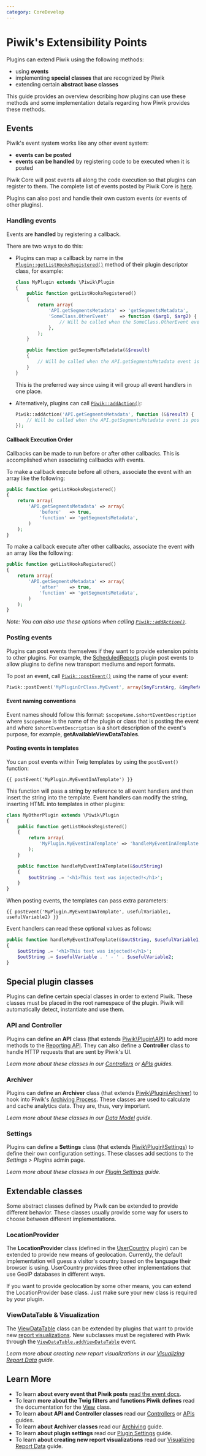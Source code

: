 ```yaml
---
category: CoreDevelop
---
```

# Piwik's Extensibility Points

Plugins can extend Piwik using the following methods:

- using **events**
- implementing **special classes** that are recognized by Piwik
- extending certain **abstract base classes**

This guide provides an overview describing how plugins can use these methods and some implementation details regarding how Piwik provides these methods.

## Events

Piwik's event system works like any other event system:

- **events can be posted**
- **events can be handled** by registering code to be executed when it is posted

Piwik Core will post events all along the code execution so that plugins can register to them. The complete list of events posted by Piwik Core is [here](/api-reference/events).

Plugins can also post and handle their own custom events (or events of other plugins).

### Handling events

Events are **handled** by registering a callback.

There are two ways to do this:

- Plugins can map a callback by name in the [`Plugin::getListHooksRegistered()`](/api-reference/Piwik/Plugin#getlisthooksregistered) method of their plugin descriptor class, for example:

    ```php
    class MyPlugin extends \Piwik\Plugin
    {
        public function getListHooksRegistered()
        {
            return array(
                'API.getSegmentsMetadata' => 'getSegmentsMetadata',
                'SomeClass.OtherEvent'    => function ($arg1, $arg2) {
                    // Will be called when the SomeClass.OtherEvent event is posted
                },
            );
        }

        public function getSegmentsMetadata(&$result)
        {
            // Will be called when the API.getSegmentsMetadata event is posted
        }
    }
    ```

    This is the preferred way since using it will group all event handlers in one place.

- Alternatively, plugins can call [`Piwik::addAction()`](/api-reference/Piwik/Piwik#addaction):

    ```php
    Piwik::addAction('API.getSegmentsMetadata', function (&$result) {
        // Will be called when the API.getSegmentsMetadata event is posted
    });
    ```

#### Callback Execution Order

Callbacks can be made to run before or after other callbacks. This is accomplished when associating callbacks with events.

To make a callback execute before all others, associate the event with an array like the following:

```php
public function getListHooksRegistered()
{
    return array(
        'API.getSegmentsMetadata' => array(
            'before'   => true,
            'function' => 'getSegmentsMetadata',
        )
    );
}
```

To make a callback execute after other callbacks, associate the event with an array like the following:

```php
public function getListHooksRegistered()
{
    return array(
        'API.getSegmentsMetadata' => array(
            'after'    => true,
            'function' => 'getSegmentsMetadata',
        )
    );
}
```

*Note: You can also use these options when calling [`Piwik::addAction()`](/api-reference/Piwik/Piwik#addaction).*

### Posting events

Plugins can post events themselves if they want to provide extension points to other plugins. For example, the [ScheduledReports](https://github.com/piwik/piwik/tree/master/plugins/ScheduledReports) plugin post events to allow plugins to define new transport mediums and report formats.

To post an event, call [`Piwik::postEvent()`](/api-reference/Piwik/Piwik#postevent) using the name of your event:

```php
Piwik::postEvent('MyPluginOrClass.MyEvent', array($myFirstArg, &$myRefArg));
```

#### Event naming conventions

Event names should follow this format: `$scopeName.$shortEventDescription` where `$scopeName` is the name of the plugin or class that is posting the event and where `$shortEventDescription` is a short description of the event's purpose, for example, **getAvailableViewDataTables**.

#### Posting events in templates

You can post events within Twig templates by using the `postEvent()` function:

```twig
{{ postEvent('MyPlugin.MyEventInATemplate') }}
```

This function will pass a string by reference to all event handlers and then insert the string into the template. Event handlers can modify the string, inserting HTML into templates in other plugins:

```php
class MyOtherPlugin extends \Piwik\Plugin
{
    public function getListHooksRegistered()
    {
        return array(
            'MyPlugin.MyEventInATemplate' => 'handleMyEventInATemplate',
        );
    }

    public function handleMyEventInATemplate(&$outString)
    {
        $outString .= '<h1>This text was injected!</h1>';
    }
}
```

When posting events, the templates can pass extra parameters:

```twig
{{ postEvent('MyPlugin.MyEventInATemplate', usefulVariable1, usefulVariable2) }}
```

Event handlers can read these optional values as follows:

```php
public function handleMyEventInATemplate(&$outString, $usefulVariable1, $usefulVariable2)
{
    $outString .= '<h1>This text was injected!</h1>';
    $outString .= $usefulVariable . ' - ' . $usefulVariable2;
}
```

## Special plugin classes

Plugins can define certain special classes in order to extend Piwik. These classes must be placed in the root namespace of the plugin. Piwik will automatically detect, instantiate and use them.

### API and Controller

Plugins can define an **API** class (that extends [Piwik\Plugin\API](/api-reference/Piwik/Plugin/API)) to add more methods to the [Reporting API](/guides/piwiks-reporting-api). They can also define a **Controller** class to handle HTTP requests that are sent by Piwik's UI.

*Learn more about these classes in our [Controllers](/guides/controllers) or [APIs](/guides/apis) guides.*

### Archiver

Plugins can define an **Archiver** class (that extends [Piwik\Plugin\Archiver](/api-reference/Piwik/Plugin/Archiver)) to hook into Piwik's [Archiving Process](/guides/archiving). These classes are used to calculate and cache analytics data. They are, thus, very important.

*Learn more about these classes in our [Data Model](/guides/data-model) guide.*

### Settings

Plugins can define a **Settings** class (that extends [Piwik\Plugin\Settings](/api-reference/Piwik/Plugin/Settings)) to define their own configuration settings. These classes add sections to the _Settings > Plugins_ admin page.

*Learn more about these classes in our [Plugin Settings](/guides/plugin-settings) guide.*

## Extendable classes

Some abstract classes defined by Piwik can be extended to provide different behavior. These classes usually provide some way for users to choose between different implementations.

### LocationProvider

The **LocationProvider** class (defined in the [UserCountry](https://github.com/piwik/piwik/tree/master/plugins/UserCountry) plugin) can be extended to provide new means of geolocation. Currently, the default implementation will guess a visitor's country based on the language their browser is using. UserCountry provides three other implementations that use GeoIP databases in different ways.

If you want to provide geolocation by some other means, you can extend the LocationProvider base class. Just make sure your new class is required by your plugin.

### ViewDataTable & Visualization

The [ViewDataTable](/api-reference/Piwik/Plugin/ViewDataTable) class can be extended by plugins that want to provide new [report visualizations](/guides/visualizing-report-data#core-visualizations). New subclasses must be registered with Piwik through the [`ViewDataTable.addViewDataTable`](/api-reference/events#viewdatatableaddviewdatatable) event.

*Learn more about creating new report visualizations in our [Visualizing Report Data](/guides/visualizing-report-data) guide.*

## Learn More

* To learn **about every event that Piwik posts** [read the event docs](/api-reference/events).
* To learn **more about the Twig filters and functions Piwik defines** read the documentation for the [View](/api-reference/Piwik/View) class.
* To learn **about API and Controller classes** read our [Controllers](/guides/controllers) or [APIs](/guides/apis) guides.
* To learn **about Archiver classes** read our [Archiving](/guides/archiving) guide.
* To learn **about plugin settings** read our [Plugin Settings](/guides/plugin-settings) guide.
* To learn **about creating new report visualizations** read our [Visualizing Report Data](/guides/visualizing-report-data) guide.

